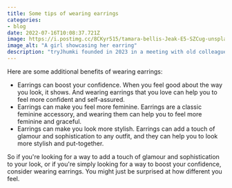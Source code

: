 ```yaml
---
title: Some tips of wearing earrings
categories:
- blog
date: 2022-07-16T10:08:37.721Z
image: https://i.postimg.cc/8CKyr515/tamara-bellis-Jeak-E5-SZCug-unsplash-1.jpg
image_alt: "A girl showcasing her earring"
description: "tryJhumki founded in 2023 in a meeting with old colleague with a deep sense of excitement about the possibilities in the world of earrings and making ladies beautiful feel proud"
---
```


Here are some additional benefits of wearing earrings:

* Earrings can boost your confidence. When you feel good about the way you look, it shows. And wearing earrings that you love can help you to feel more confident and self-assured.
* Earrings can make you feel more feminine. Earrings are a classic feminine accessory, and wearing them can help you to feel more feminine and graceful.
* Earrings can make you look more stylish. Earrings can add a touch of glamour and sophistication to any outfit, and they can help you to look more stylish and put-together.

So if you're looking for a way to add a touch of glamour and sophistication to your look, or if you're simply looking for a way to boost your confidence, consider wearing earrings. You might just be surprised at how different you feel.
